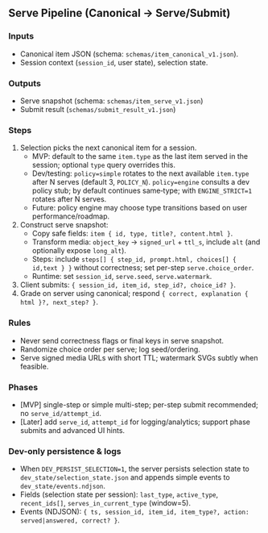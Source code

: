 ## Serve Pipeline (Canonical → Serve/Submit)

### Inputs
- Canonical item JSON (schema: `schemas/item_canonical_v1.json`).
- Session context (`session_id`, user state), selection state.

### Outputs
- Serve snapshot (schema: `schemas/item_serve_v1.json`)
- Submit result (`schemas/submit_result_v1.json`)

### Steps
1) Selection picks the next canonical item for a session.
   - MVP: default to the same `item.type` as the last item served in the session; optional `type` query overrides this.
   - Dev/testing: `policy=simple` rotates to the next available `item.type` after N serves (default 3, `POLICY_N`). `policy=engine` consults a dev policy stub; by default continues same‑type; with `ENGINE_STRICT=1` rotates after N serves.
   - Future: policy engine may choose type transitions based on user performance/roadmap.
2) Construct serve snapshot:
   - Copy safe fields: `item { id, type, title?, content.html }`.
   - Transform media: `object_key` → `signed_url` + `ttl_s`, include `alt` (and optionally expose `long_alt`).
   - Steps: include `steps[] { step_id, prompt.html, choices[] { id,text } }` without correctness; set per-step `serve.choice_order`.
   - Runtime: set `session_id`, `serve.seed`, `serve.watermark`.
3) Client submits: `{ session_id, item_id, step_id?, choice_id? }`.
4) Grade on server using canonical; respond `{ correct, explanation { html }?, next_step? }`.

### Rules
- Never send correctness flags or final keys in serve snapshot.
- Randomize choice order per serve; log seed/ordering.
- Serve signed media URLs with short TTL; watermark SVGs subtly when feasible.

### Phases
- [MVP] single-step or simple multi-step; per-step submit recommended; no `serve_id/attempt_id`.
- [Later] add `serve_id`, `attempt_id` for logging/analytics; support phase submits and advanced UI hints.

### Dev-only persistence & logs
- When `DEV_PERSIST_SELECTION=1`, the server persists selection state to `dev_state/selection_state.json` and appends simple events to `dev_state/events.ndjson`.
- Fields (selection state per session): `last_type`, `active_type`, `recent_ids[]`, `serves_in_current_type` (window=5).
- Events (NDJSON): `{ ts, session_id, item_id, item_type?, action: served|answered, correct? }`.
